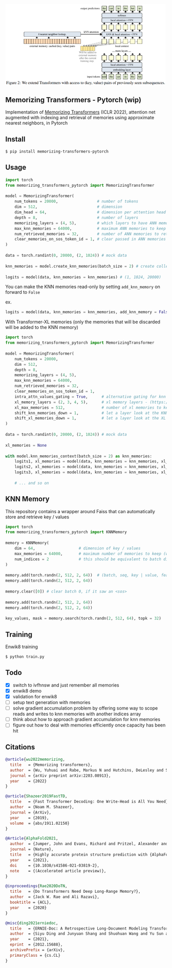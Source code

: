 <img src="./diagram.png" width="500px"></img>

## Memorizing Transformers - Pytorch (wip)

Implementation of <a href="https://arxiv.org/abs/2203.08913">Memorizing Transformers</a> (ICLR 2022), attention net augmented with indexing and retrieval of memories using approximate nearest neighbors, in Pytorch

## Install

```bash
$ pip install memorizing-transformers-pytorch
```

## Usage

```python
import torch
from memorizing_transformers_pytorch import MemorizingTransformer

model = MemorizingTransformer(
    num_tokens = 20000,                 # number of tokens
    dim = 512,                          # dimension
    dim_head = 64,                      # dimension per attention head
    depth = 8,                          # number of layers
    memorizing_layers = (4, 5),         # which layers to have ANN memories
    max_knn_memories = 64000,           # maximum ANN memories to keep (once it hits this capacity, it will be reset for now, due to limitations in faiss' ability to remove entries)
    num_retrieved_memories = 32,        # number of ANN memories to retrieve
    clear_memories_on_sos_token_id = 1, # clear passed in ANN memories automatically for batch indices which contain this specified SOS token id - otherwise, you can also manually iterate through the ANN memories and clear the indices before the next iteration
)

data = torch.randint(0, 20000, (2, 1024)) # mock data

knn_memories = model.create_knn_memories(batch_size = 2) # create collection of KNN memories with the correct batch size (2 in example)

logits = model(data, knn_memories = knn_memories) # (1, 1024, 20000)
```

You can make the KNN memories read-only by setting `add_knn_memory` on forward to `False`

ex.

```python
logits = model(data, knn_memories = knn_memories, add_knn_memory = False) # knn memories will not be updated
```

With Transformer-XL memories (only the memories that will be discarded will be added to the KNN memory)

```python
import torch
from memorizing_transformers_pytorch import MemorizingTransformer

model = MemorizingTransformer(
    num_tokens = 20000,
    dim = 512,
    depth = 8,
    memorizing_layers = (4, 5),
    max_knn_memories = 64000,
    num_retrieved_memories = 32,
    clear_memories_on_sos_token_id = 1,
    intra_attn_values_gating = True,      # alternative gating for knn memory vs local memory, based on alphafold2 attention architecture
    xl_memory_layers = (2, 3, 4, 5),      # xl memory layers - (https://arxiv.org/abs/2007.03356 shows you do not need XL memory on all layers, just the latter ones) - if a KNNAttention layer ends up using XL memories, only the XL memories that will be discarded will be added to long term memory
    xl_max_memories = 512,                # number of xl memories to keep
    shift_knn_memories_down = 1,          # let a layer look at the KNN memories this number of layers above
    shift_xl_memories_down = 1,           # let a layer look at the XL memories this number of layers above, shown to enhance receptive field in ernie-doc paper
)

data = torch.randint(0, 20000, (2, 1024)) # mock data

xl_memories = None

with model.knn_memories_context(batch_size = 2) as knn_memories:
    logits1, xl_memories = model(data, knn_memories = knn_memories, xl_memories = xl_memories)
    logits2, xl_memories = model(data, knn_memories = knn_memories, xl_memories = xl_memories)
    logits3, xl_memories = model(data, knn_memories = knn_memories, xl_memories = xl_memories)

    # ... and so on
```

## KNN Memory

This repository contains a wrapper around Faiss that can automatically store and retrieve key / values

```python
import torch
from memorizing_transformers_pytorch import KNNMemory

memory = KNNMemory(
    dim = 64,                   # dimension of key / values
    max_memories = 64000,       # maximum number of memories to keep (will throw out the oldest memories for now if it overfills)
    num_indices = 2             # this should be equivalent to batch dimension, as each batch keeps track of its own memories, expiring when it sees a new document
)

memory.add(torch.randn(2, 512, 2, 64))  # (batch, seq, key | value, feature dim)
memory.add(torch.randn(2, 512, 2, 64))

memory.clear([0]) # clear batch 0, if it saw an <sos>

memory.add(torch.randn(2, 512, 2, 64))
memory.add(torch.randn(2, 512, 2, 64))

key_values, mask = memory.search(torch.randn(2, 512, 64), topk = 32)
```

## Training

Enwik8 training

```bash
$ python train.py
```

## Todo

- [x] switch to ivfhnsw and just remember all memories
- [x] enwik8 demo
- [x] validation for enwik8
- [ ] setup text generation with memories
- [ ] solve gradient accumulation problem by offering some way to scope reads and writes to knn memories with another indices array
- [ ] think about how to approach gradient accumulation for knn memories
- [ ] figure out how to deal with memories efficiently once capacity has been hit

## Citations

```bibtex
@article{wu2022memorizing,
  title   = {Memorizing transformers},
  author  = {Wu, Yuhuai and Rabe, Markus N and Hutchins, DeLesley and Szegedy, Christian},
  journal = {arXiv preprint arXiv:2203.08913},
  year    = {2022}
}
```

```bibtex
@article{Shazeer2019FastTD,
  title   = {Fast Transformer Decoding: One Write-Head is All You Need},
  author  = {Noam M. Shazeer},
  journal = {ArXiv},
  year    = {2019},
  volume  = {abs/1911.02150}
}
```

```bibtex
@Article{AlphaFold2021,
  author  = {Jumper, John and Evans, Richard and Pritzel, Alexander and Green, Tim and Figurnov, Michael and Ronneberger, Olaf and Tunyasuvunakool, Kathryn and Bates, Russ and {\v{Z}}{\'\i}dek, Augustin and Potapenko, Anna and Bridgland, Alex and Meyer, Clemens and Kohl, Simon A A and Ballard, Andrew J and Cowie, Andrew and Romera-Paredes, Bernardino and Nikolov, Stanislav and Jain, Rishub and Adler, Jonas and Back, Trevor and Petersen, Stig and Reiman, David and Clancy, Ellen and Zielinski, Michal and Steinegger, Martin and Pacholska, Michalina and Berghammer, Tamas and Bodenstein, Sebastian and Silver, David and Vinyals, Oriol and Senior, Andrew W and Kavukcuoglu, Koray and Kohli, Pushmeet and Hassabis, Demis},
  journal = {Nature},
  title   = {Highly accurate protein structure prediction with {AlphaFold}},
  year    = {2021},
  doi     = {10.1038/s41586-021-03819-2},
  note    = {(Accelerated article preview)},
}
```

```bibtex
@inproceedings{Rae2020DoTN,
  title   = {Do Transformers Need Deep Long-Range Memory?},
  author  = {Jack W. Rae and Ali Razavi},
  booktitle = {ACL},
  year    = {2020}
}
```

```bibtex
@misc{ding2021erniedoc,
  title   = {ERNIE-Doc: A Retrospective Long-Document Modeling Transformer},
  author  = {Siyu Ding and Junyuan Shang and Shuohuan Wang and Yu Sun and Hao Tian and Hua Wu and Haifeng Wang},
  year    = {2021},
  eprint  = {2012.15688},
  archivePrefix = {arXiv},
  primaryClass = {cs.CL}
}
```
